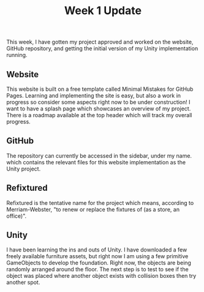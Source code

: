 ﻿---
title: "Week 1 Update"
excerpt_separator: "<!--more-->"
categories:
  - Blog
tags:
  - weekly update
  - update
  - Refixtured
  - GitHub
  - Website
---
This week, I have gotten my project approved and worked on the website, GitHub repository, and getting the initial version of my Unity implementation running.

## Website

This website is built on a free template called Minimal Mistakes for GitHub Pages. Learning and implementing the site is easy, but also a work in progress so consider some aspects right now to be under construction! I want to have a splash page which showcases an overview of my project. There is a roadmap available at the top header which will track my overall progress.

## GitHub
The repository can currently be accessed in the sidebar, under my name. which contains the relevant files for this website implementation as the Unity project.

## Refixtured
Refixtured is the tentative name for the project which means, according to Merriam-Webster, "to renew or replace the fixtures of (as a store, an office)".

## Unity
I have been learning the ins and outs of Unity. I have downloaded a few freely available furniture assets, but right now I am using a few primitive GameObjects to develop the foundation. Right now, the objects are being randomly arranged around the floor. The next step is to test to see if the object was placed where another object exists with collision boxes then try another spot.
